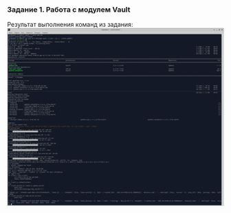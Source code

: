 ### Задание 1. Работа с модулем Vault

Результат выполнения команд из задания:
![Задание 1](https://github.com/shhhowtime/devops-netology-markov/blob/main/14.2/1.png)
